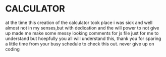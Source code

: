 # CALCULATOR
at the time this creation of the calculator took place i was sick and well almost not in my senses,but with dedication and the will power to not give up made me make some messy looking comments for js file just for me to understand but hoepfully you all will understand this, thank you for sparing a little time from your busy schedule to check this out. never give up on coding
